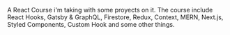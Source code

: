 A React Course i'm taking with some proyects on it. The course include React Hooks, Gatsby & GraphQL, Firestore, Redux, Context, MERN, Next.js, Styled Components, Custom Hook and some other things.
